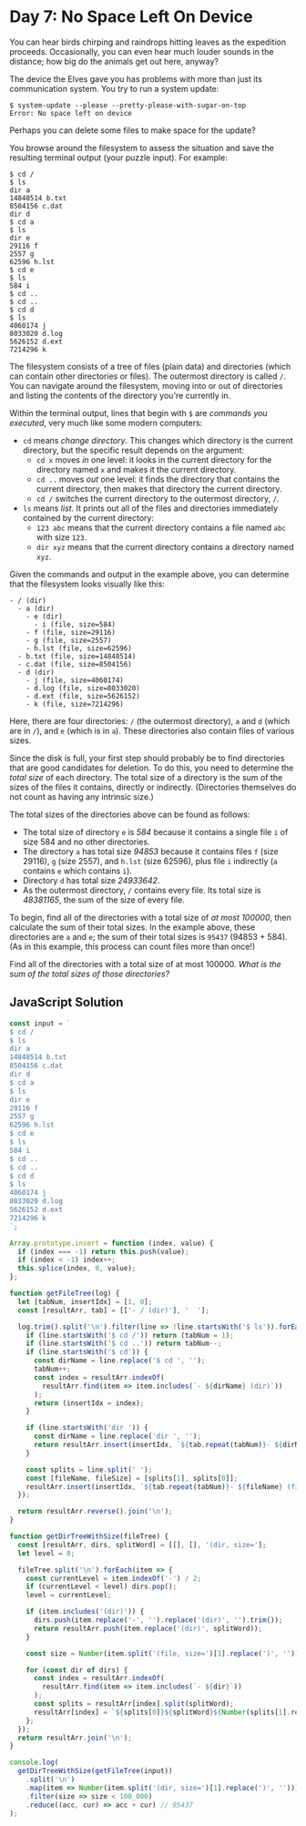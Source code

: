 # Day 7: No Space Left On Device

You can hear birds chirping and raindrops hitting leaves as the expedition proceeds. Occasionally, you can even hear much louder sounds in the distance; how big do the animals get out here, anyway?

The device the Elves gave you has problems with more than just its communication system. You try to run a system update:

```console
$ system-update --please --pretty-please-with-sugar-on-top
Error: No space left on device
```

Perhaps you can delete some files to make space for the update?

You browse around the filesystem to assess the situation and save the resulting terminal output (your puzzle input). For example:

```console
$ cd /
$ ls
dir a
14848514 b.txt
8504156 c.dat
dir d
$ cd a
$ ls
dir e
29116 f
2557 g
62596 h.lst
$ cd e
$ ls
584 i
$ cd ..
$ cd ..
$ cd d
$ ls
4060174 j
8033020 d.log
5626152 d.ext
7214296 k
```

The filesystem consists of a tree of files (plain data) and directories (which can contain other directories or files). The outermost directory is called `/`. You can navigate around the filesystem, moving into or out of directories and listing the contents of the directory you're currently in.

Within the terminal output, lines that begin with `$` are *commands you executed*, very much like some modern computers:

- `cd` means *change directory*. This changes which directory is the current directory, but the specific result depends on the argument:
  - `cd x` moves *in* one level: it looks in the current directory for the directory named `x` and makes it the current directory.
  - `cd ..` moves *out* one level: it finds the directory that contains the current directory, then makes that directory the current directory.
  - `cd /` switches the current directory to the outermost directory, `/`.
- `ls` means *list*. It prints out all of the files and directories immediately contained by the current directory:
  - `123 abc` means that the current directory contains a file named `abc` with size `123`.
  - `dir xyz` means that the current directory contains a directory named `xyz`.

Given the commands and output in the example above, you can determine that the filesystem looks visually like this:

```console
- / (dir)
  - a (dir)
    - e (dir)
      - i (file, size=584)
    - f (file, size=29116)
    - g (file, size=2557)
    - h.lst (file, size=62596)
  - b.txt (file, size=14848514)
  - c.dat (file, size=8504156)
  - d (dir)
    - j (file, size=4060174)
    - d.log (file, size=8033020)
    - d.ext (file, size=5626152)
    - k (file, size=7214296)
```

Here, there are four directories: `/` (the outermost directory), `a` and `d` (which are in `/`), and `e` (which is in `a`). These directories also contain files of various sizes.

Since the disk is full, your first step should probably be to find directories that are good candidates for deletion. To do this, you need to determine the *total size* of each directory. The total size of a directory is the sum of the sizes of the files it contains, directly or indirectly. (Directories themselves do not count as having any intrinsic size.)

The total sizes of the directories above can be found as follows:

- The total size of directory `e` is *584* because it contains a single file `i` of size 584 and no other directories.
- The directory `a` has total size *94853* because it contains files `f` (size 29116), `g` (size 2557), and `h.lst` (size 62596), plus file `i` indirectly (`a` contains `e` which contains `i`).
- Directory `d` has total size *24933642*.
- As the outermost directory, `/` contains every file. Its total size is *48381165*, the sum of the size of every file.

To begin, find all of the directories with a total size of *at most 100000*, then calculate the sum of their total sizes. In the example above, these directories are `a` and `e`; the sum of their total sizes is `95437` (94853 + 584). (As in this example, this process can count files more than once!)

Find all of the directories with a total size of at most 100000. *What is the sum of the total sizes of those directories?*

## JavaScript Solution

```js
const input = `
$ cd /
$ ls
dir a
14848514 b.txt
8504156 c.dat
dir d
$ cd a
$ ls
dir e
29116 f
2557 g
62596 h.lst
$ cd e
$ ls
584 i
$ cd ..
$ cd ..
$ cd d
$ ls
4060174 j
8033020 d.log
5626152 d.ext
7214296 k
`;

Array.prototype.insert = function (index, value) {
  if (index === -1) return this.push(value);
  if (index < -1) index++;
  this.splice(index, 0, value);
};

function getFileTree(log) {
  let [tabNum, insertIdx] = [1, 0];
  const [resultArr, tab] = [['- / (dir)'], '  '];

  log.trim().split('\n').filter(line => !line.startsWith('$ ls')).forEach(line => {
    if (line.startsWith('$ cd /')) return (tabNum = 1);
    if (line.startsWith('$ cd ..')) return tabNum--;
    if (line.startsWith('$ cd')) {
      const dirName = line.replace('$ cd ', '');
      tabNum++;
      const index = resultArr.indexOf(
        resultArr.find(item => item.includes(`- ${dirName} (dir)`))
      );
      return (insertIdx = index);
    }

    if (line.startsWith('dir ')) {
      const dirName = line.replace('dir ', '');
      return resultArr.insert(insertIdx, `${tab.repeat(tabNum)}- ${dirName} (dir)`);
    }

    const splits = line.split(' ');
    const [fileName, fileSize] = [splits[1], splits[0]];
    resultArr.insert(insertIdx, `${tab.repeat(tabNum)}- ${fileName} (file, size=${fileSize})`);
  });

  return resultArr.reverse().join('\n');
}

function getDirTreeWithSize(fileTree) {
  const [resultArr, dirs, splitWord] = [[], [], '(dir, size='];
  let level = 0;

  fileTree.split('\n').forEach(item => {
    const currentLevel = item.indexOf('-') / 2;
    if (currentLevel < level) dirs.pop();
    level = currentLevel;

    if (item.includes('(dir)')) {
      dirs.push(item.replace('-', '').replace('(dir)', '').trim());
      return resultArr.push(item.replace('(dir)', splitWord));
    }

    const size = Number(item.split('(file, size=')[1].replace(')', ''));

    for (const dir of dirs) {
      const index = resultArr.indexOf(
        resultArr.find(item => item.includes(`- ${dir}`))
      );
      const splits = resultArr[index].split(splitWord);
      resultArr[index] = `${splits[0]}${splitWord}${Number(splits[1].replace(')', '')) + size})`;
    };
  });
  return resultArr.join('\n');
}

console.log(
  getDirTreeWithSize(getFileTree(input))
    .split('\n')
    .map(item => Number(item.split('(dir, size=')[1].replace(')', '')))
    .filter(size => size < 100_000)
    .reduce((acc, cur) => acc + cur) // 95437
);
```